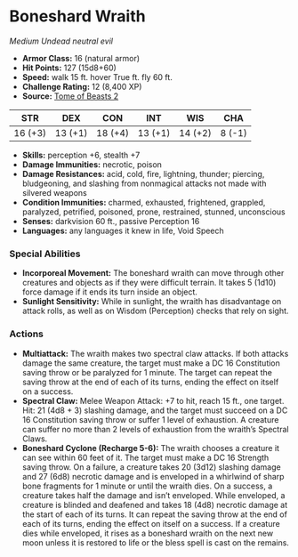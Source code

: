 # Boneshard Wraith

*Medium* *Undead* *neutral evil*

- **Armor Class:** 16 (natural armor)
- **Hit Points:** 127 (15d8+60)
- **Speed:** walk 15 ft. hover True ft. fly 60 ft.
- **Challenge Rating:** 12 (8,400 XP)
- **Source:** [Tome of Beasts 2](https://koboldpress.com/kpstore/product/tome-of-beasts-2-for-5th-edition/)

| STR | DEX | CON | INT | WIS | CHA |
| --- | --- | --- | --- | --- | --- |
| 16 (+3) | 13 (+1) | 18 (+4) | 13 (+1) | 14 (+2) | 8 (-1) |

- **Skills:** perception +6, stealth +7
- **Damage Immunities:** necrotic, poison
- **Damage Resistances:** acid, cold, fire, lightning, thunder; piercing, bludgeoning, and slashing from nonmagical attacks not made with silvered weapons
- **Condition Immunities:** charmed, exhausted, frightened, grappled, paralyzed, petrified, poisoned, prone, restrained, stunned, unconscious
- **Senses:** darkvision 60 ft., passive Perception 16
- **Languages:** any languages it knew in life, Void Speech
### Special Abilities
- **Incorporeal Movement:** The boneshard wraith can move through other creatures and objects as if they were difficult terrain. It takes 5 (1d10) force damage if it ends its turn inside an object.
- **Sunlight Sensitivity:** While in sunlight, the wraith has disadvantage on attack rolls, as well as on Wisdom (Perception) checks that rely on sight.
### Actions
- **Multiattack:** The wraith makes two spectral claw attacks. If both attacks damage the same creature, the target must make a DC 16 Constitution saving throw or be paralyzed for 1 minute. The target can repeat the saving throw at the end of each of its turns, ending the effect on itself on a success.
- **Spectral Claw:** Melee Weapon Attack: +7 to hit, reach 15 ft., one target. Hit: 21 (4d8 + 3) slashing damage, and the target must succeed on a DC 16 Constitution saving throw or suffer 1 level of exhaustion. A creature can suffer no more than 2 levels of exhaustion from the wraith’s Spectral Claws.
- **Boneshard Cyclone (Recharge 5-6):** The wraith chooses a creature it can see within 60 feet of it. The target must make a DC 16 Strength saving throw. On a failure, a creature takes 20 (3d12) slashing damage and 27 (6d8) necrotic damage and is enveloped in a whirlwind of sharp bone fragments for 1 minute or until the wraith dies. On a success, a creature takes half the damage and isn’t enveloped. While enveloped, a creature is blinded and deafened and takes 18 (4d8) necrotic damage at the start of each of its turns. It can repeat the saving throw at the end of each of its turns, ending the effect on itself on a success. If a creature dies while enveloped, it rises as a boneshard wraith on the next new moon unless it is restored to life or the bless spell is cast on the remains.
